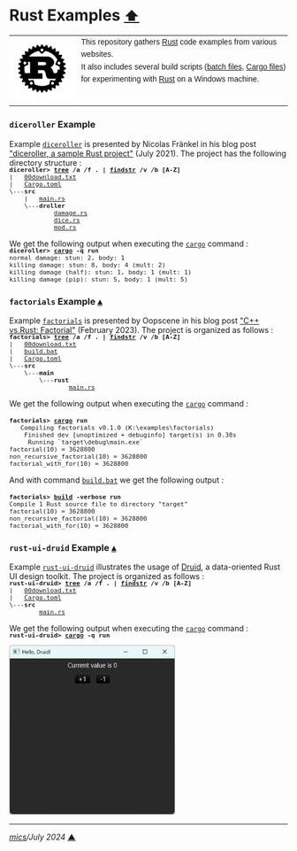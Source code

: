 # <span id="top">Rust Examples</span> <span style="font-size:90%;">[⬆](../README.md#top)</span>

<table style="font-family:Helvetica,Arial;line-height:1.6;">
  <tr>
  <td style="border:0;padding:0 10px 0 0;min-width:120px;"><a href="https://www.rust-lang.org/" rel="external"><img src="../docs/images/rust-logo-blk.svg"" width="120" alt="Rust project"/></a></td>
  <td style="border:0;padding:0;vertical-align:text-top;">This repository gathers <a href="https://www.rust-lang.org/" rel="external">Rust</a> code examples from various websites.<br/>
  It also includes several build scripts (<a href="https://en.wikibooks.org/wiki/Windows_Batch_Scripting">batch files</a>, <a href="https://doc.rust-lang.org/cargo/reference/manifest.html">Cargo files</a>) for experimenting with <a href="https://www.rust-lang.org/" rel="external">Rust</a> on a Windows machine.
  </td>
  </tr>
</table>

### <span id="diceroller">`diceroller` Example</span>

Example [`diceroller`](./diceroller/) is presented by Nicolas Fränkel in his blog post ["diceroller, a sample Rust project"](https://blog.frankel.ch/start-rust/8/) (July 2021). The project has the following directory structure :
<pre style="font-size:80%;margin-top:-16px;">
<b>diceroller&gt; <a href="https://learn.microsoft.com/en-us/windows-server/administration/windows-commands/tree" rel="external">tree</a> /a /f . | <a href="https://learn.microsoft.com/en-us/windows-server/administration/windows-commands/findstr" rel="external">findstr</a> /v /b [A-Z]</b>
|   <a href="./diceroller/00download.txt">00download.txt</a>
|   <a href="./diceroller/Cargo.toml">Cargo.toml</a>
\---<b>src</b>
    |   <a href="./diceroller/src/main.rs">main.rs</a>
    \---<b>droller</b>
            <a href="./diceroller/src/droller/damage.rs">damage.rs</a>
            <a href="./diceroller/src/droller/dice.rs">dice.rs</a>
            <a href="./diceroller/src/droller/mod.rs">mod.rs</a>
</pre>

We get the following output when executing the [`cargo`][cargo_cli] command :
<pre style="font-size:80%; margin-top:-16px;">
<b>diceroller&gt; <a href="https://doc.rust-lang.org/cargo/commands/cargo-run.html" rel="external">cargo</a> -q run</b>
normal damage: stun: 2, body: 1
killing damage: stun: 8, body: 4 (mult: 2)
killing damage (half): stun: 1, body: 1 (mult: 1)
killing damage (pip): stun: 5, body: 1 (mult: 5)
</pre>

<!--=======================================================================-->

### <span id="factorials">`factorials` Example</span> [**&#x25B4;**](#top)

Example [`factorials`](./factorials/) is presented by Oopscene in his blog post ["C++ vs.Rust: Factorial"](https://oopscenities.net/2023/02/22/factorial-in-rust-vs-factorial-in-c/) (February 2023). The project is organized as follows :
<pre style="font-size:80%;margin-top:-16px;">
<b>factorials&gt; <a href="https://learn.microsoft.com/en-us/windows-server/administration/windows-commands/tree">tree</a> /a /f . | <a href="https://learn.microsoft.com/en-us/windows-server/administration/windows-commands/findstr">findstr</a> /v /b [A-Z]</b>
|   <a href="./factorials/00download.txt">00download.txt</a>
|   <a href="./factorials/build.bat">build.bat</a>
|   <a href="./factorials/Cargo.toml">Cargo.toml</a>
\---<b>src</b>
    \---<b>main</b>
        \---<b>rust</b>
                <a href="./factorials/src/main/rust/main.rs">main.rs</a>
</pre>

We get the following output when executing the [`cargo`][cargo_cli] command :
<pre style="font-size:80%;margin-top:16px;">
<b>factorials&gt; <a href="https://doc.rust-lang.org/cargo/commands/cargo-run.html" rel="external">cargo</a> run</b>
   Compiling factorials v0.1.0 (K:\examples\factorials)
    Finished dev [unoptimized + debuginfo] target(s) in 0.38s
     Running `target\debug\main.exe`
factorial(10) = 3628800
non_recursive_factorial(10) = 3628800
factorial_with_for(10) = 3628800
</pre>

And with command [`build.bat`](./factorials/build.bat) we get the following output :
<pre style="font-size:80%;margin-top:16px;">
<b>factorials&gt; <a href="./factorials/build.bat">build</a> -verbose run</b>
Compile 1 Rust source file to directory "target"
factorial(10) = 3628800
non_recursive_factorial(10) = 3628800
factorial_with_for(10) = 3628800
</pre>

<!--=======================================================================-->

### <span id="rust_ui_druid">`rust-ui-druid` Example</span> [**&#x25B4;**](#top)

Example [`rust-ui-druid`](./rust-ui-druid/) illustrates the usage of [Druid], a data-oriented Rust UI design toolkit. The project is organized as follows :
<pre style="font-size:80%;margin-top:-16px;">
<b>rust-ui-druid&gt; <a href="https://learn.microsoft.com/en-us/windows-server/administration/windows-commands/tree">tree</a> /a /f . | <a href="https://learn.microsoft.com/en-us/windows-server/administration/windows-commands/findstr">findstr</a> /v /b [A-Z]</b>
|   <a href="./rust-ui-druid/00download.txt">00download.txt</a>
|   <a href="./rust-ui-druid/Cargo.toml">Cargo.toml</a>
\---<b>src</b>
        <a href="./rust-ui-druid/src/main.rs">main.rs</a>
</pre>

We get the following output when executing the [`cargo`][cargo_cli] command :
<pre style="font-size:80%;margin-top:-16px;">
<b>rust-ui-druid&gt; <a href="https://doc.rust-lang.org/cargo/commands/cargo-run.html" rel="external">cargo</a> -q run</b>
</pre>

<img src="images/rust-ui-druid.png" width="300px"/>

***

*[mics](https://lampwww.epfl.ch/~michelou/)/July 2024* [**&#9650;**](#top)
<span id="bottom">&nbsp;</span>

<!-- link refs -->

[cargo_cli]: https://doc.rust-lang.org/cargo/commands/cargo.html
[druid]: https://crates.io/crates/druid
